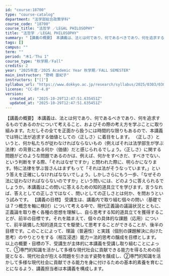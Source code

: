 ```yaml
---
id: "course:18700"
type: "course-catalog"
department: "法学部総合政策学科"
course_code: "18700"
course_title: "法哲学 ／LEGAL PHILOSOPHY"
title: "法哲学 ／LEGAL PHILOSOPHY"
summary: "【講義の概要】 本講義は、法とは何であり、何であるべきであり、何を追求するものであるのかについて考えること、およびその際の考え方を学ぶことに取り組みます。ただしその全てを正面から扱うには時間的な限りもあるので、本講義では特に法が追求する価値…"
tags: []
campus: ""
term: ""
period: "木1／Thu 1"
course_type: "秋学期／Fall"
credits: 2
year: "2025年度／2025 Academic Year 秋学期／FALL SEMESTER"
main_instructor: "野崎 亜紀子"
instructors: ["[]"]
syllabus_url: "https://www.dokkyo.ac.jp/research/syllabus/2025/0303/0303_18700_ja_JP.html"
license: "CC-BY-4.0"
version:
  created_at: "2025-10-29T12:47:51.635451Z"
  updated_at: "2025-10-29T12:47:51.635451Z"
---
```

【講義の概要】 本講義は、法とは何であり、何であるべきであり、何を追求するものであるのかについて考えること、およびその際の考え方を学ぶことに取り組みます。ただしその全てを正面から扱うには時間的な限りもあるので、本講義では特に法が追求する価値としての〈正しさ〉に着目をします。 〈正しさ〉というと、何か私たちが従わなければならないもの（例えばそれは法学部生が学ぶ法律）の背景にある何か（価値）だと感じられるでしょう。〈正しさ〉に関する問題がどのような問題であるのかは、例えば、何かをすべきだ、すべきでない、という判断をする際、「それはなぜですか」と問われた際に、明らかになります。特に法律を学ぶ皆さんはまずもって「それは法がそうなっています。」という答えを正確にしなければなないでしょう。しかしさらにもう一歩、「なぜその法に従わなければならないのですか」という問いには、どのように答えられるでしょうか。本講義はこの問いに答えるための知的道具立てを学びます。言うなれば、答えとしての正しさではなく、問いとしての正しさとは何か、を問おうという試みです。 【講義の目標】 受講生は、講義内で取り組む個々の問い（基礎では７つ概念を軸に検討）について考える中で、現代正義論の議論状況とともに、正義論を取り巻く各種の思想を理解し、自ら思考する知的道具立てを獲得することが、前半の目標です。それを踏まえて、個々の具体的な課題（応用）について、前半装備した知的道具立てを駆使して思考することができることが、後半の目標です。このことによって、理論（普遍性）と実践（個別の課題解決に向けた思考）のやりとりをする（相互浸透）能力＝法的思考の醸成を目標とします。 以上の概要・目標の下、受講生が主体的に本講義を受講し取り組むことによって、①専門的知識を活かして多様な現代社会に貢献できる能力を得るための前提となる、現代社会が抱える問題を引き出す姿勢を醸成し、②専門的知識を活かして多様な現代社会に貢献できる能力を身に付けるための基本的素養を育むことになるよう、講義担当者は本講義を構成します。
